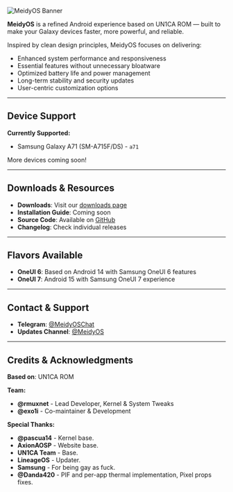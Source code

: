 ![MeidyOS Banner](https://i.ibb.co/GvxsG0NX/Untitled.png)

**MeidyOS** is a refined Android experience based on UN1CA ROM — built to make your Galaxy devices faster, more powerful, and reliable.

Inspired by clean design principles, MeidyOS focuses on delivering:
- Enhanced system performance and responsiveness
- Essential features without unnecessary bloatware
- Optimized battery life and power management
- Long-term stability and security updates
- User-centric customization options

---

## Device Support

**Currently Supported:**
- Samsung Galaxy A71 (SM-A715F/DS) - `a71`

More devices coming soon!

---

## Downloads & Resources

- **Downloads**: Visit our [downloads page](https://meidyos.github.io/download.html)
- **Installation Guide**: Coming soon
- **Source Code**: Available on [GitHub](https://github.com/MeidyOS)
- **Changelog**: Check individual releases

---

## Flavors Available

- **OneUI 6**: Based on Android 14 with Samsung OneUI 6 features
- **OneUI 7**: Android 15 with Samsung OneUI 7 experience

---

## Contact & Support

- **Telegram**: [@MeidyOSChat](https://t.me/MeidyOSChat)
- **Updates Channel**: [@MeidyOS](https://t.me/MeidyOS)

---

## Credits & Acknowledgments

**Based on**: UN1CA ROM

**Team:**
- **@rmuxnet** - Lead Developer, Kernel & System Tweaks
- **@exo1i** - Co-maintainer & Development

**Special Thanks:**
- **@pascua14** - Kernel base.
- **AxionAOSP** - Website base.
- **UN1CA Team** - Base.
- **LineageOS** - Updater.
- **Samsung** - For being gay as fuck.
- **@Danda420** - PIF and per-app thermal implementation, Pixel props fixes.
